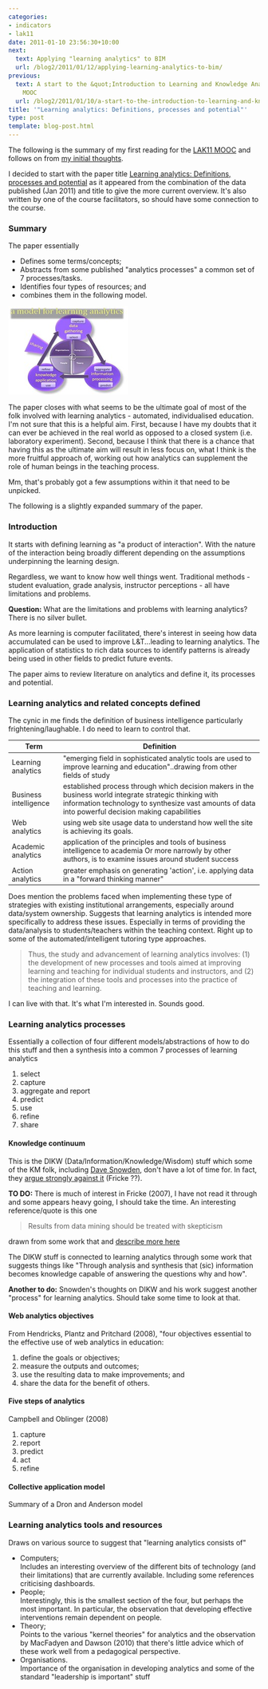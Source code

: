 ```yaml
---
categories:
- indicators
- lak11
date: 2011-01-10 23:56:30+10:00
next:
  text: Applying "learning analytics" to BIM
  url: /blog2/2011/01/12/applying-learning-analytics-to-bim/
previous:
  text: A start to the &quot;Introduction to Learning and Knowledge Analytics&quot;
    MOOC
  url: /blog2/2011/01/10/a-start-to-the-introduction-to-learning-and-knowledge-analytics-mooc/
title: '"Learning analytics: Definitions, processes and potential"'
type: post
template: blog-post.html
---
```

The following is the summary of my first reading for the [LAK11 MOOC](http://www.learninganalytics.net/) and follows on from [my initial thoughts](/blog2/2011/01/10/a-start-to-the-introduction-to-learning-and-knowledge-analytics-mooc/).

I decided to start with the paper title [Learning analytics: Definitions, processes and potential](http://learninganalytics.net/LearningAnalyticsDefinitionsProcessesPotential.pdf) as it appeared from the combination of the data published (Jan 2011) and title to give the more current overview. It's also written by one of the course facilitators, so should have some connection to the course.

### Summary

The paper essentially

- Defines some terms/concepts;
- Abstracts from some published "analytics processes" a common set of 7 processes/tasks.
- Identifies four types of resources; and
- combines them in the following model.

[![A model for learning analytics](images/5342991372_7f242925ea_m.jpg)](http://www.flickr.com/photos/david_jones/5342991372/ "A model for learning analytics by David T Jones, on Flickr")

The paper closes with what seems to be the ultimate goal of most of the folk involved with learning analytics - automated, individualised education. I'm not sure that this is a helpful aim. First, because I have my doubts that it can ever be achieved in the real world as opposed to a closed system (i.e. laboratory experiment). Second, because I think that there is a chance that having this as the ultimate aim will result in less focus on, what I think is the more fruitful approach of, working out how analytics can supplement the role of human beings in the teaching process.

Mm, that's probably got a few assumptions within it that need to be unpicked.

The following is a slightly expanded summary of the paper.

### Introduction

It starts with defining learning as "a product of interaction". With the nature of the interaction being broadly different depending on the assumptions underpinning the learning design.

Regardless, we want to know how well things went. Traditional methods - student evaluation, grade analysis, instructor perceptions - all have limitations and problems.

**Question:** What are the limitations and problems with learning analytics? There is no silver bullet.

As more learning is computer facilitated, there's interest in seeing how data accumulated can be used to improve L&T...leading to learning analytics. The application of statistics to rich data sources to identify patterns is already being used in other fields to predict future events.

The paper aims to review literature on analytics and define it, its processes and potential.

### Learning analytics and related concepts defined

The cynic in me finds the definition of business intelligence particularly frightening/laughable. I do need to learn to control that.

| Term | Definition |
| --- | --- |
| Learning analytics | "emerging field in sophisticated analytic tools are used to improve learning and education"..drawing from other fields of study |
| Business intelligence | established process through which decision makers in the business world integrate strategic thinking with information technology to synthesize vast amounts of data into powerful decision making capabilities |
| Web analytics | using web site usage data to understand how well the site is achieving its goals. |
| Academic analytics | application of the principles and tools of business intelligence to academia   Or more narrowly by other authors, is to examine issues around student success |
| Action analytics | greater emphasis on generating 'action', i.e. applying data in a "forward thinking manner" |

Does mention the problems faced when implementing these type of strategies with existing institutional arrangements, especially around data/system ownership. Suggests that learning analytics is intended more specifically to address these issues. Especially in terms of providing the data/analysis to students/teachers within the teaching context. Right up to some of the automated/intelligent tutoring type approaches.

> Thus, the study and advancement of learning analytics involves: (1) the development of new processes and tools aimed at improving learning and teaching for individual students and instructors, and (2) the integration of these tools and processes into the practice of teaching and learning.

I can live with that. It's what I'm interested in. Sounds good.

### Learning analytics processes

Essentially a collection of four different models/abstractions of how to do this stuff and then a synthesis into a common 7 processes of learning analytics

1. select
2. capture
3. aggregate and report
4. predict
5. use
6. refine
7. share

#### Knowledge continuum

This is the DIKW (Data/Information/Knowledge/Wisdom) stuff which some of the KM folk, including [Dave Snowden](http://www.cognitive-edge.com/blogs/dave/2010/05/its_information_to_data_we_nee.php), don't have a lot of time for. In fact, they [argue strongly against it](http://arizona.openrepository.com/arizona/bitstream/10150/105670/1/The_Knowledge_Pyramid_DList.pdf) (Fricke ??).

**TO DO:** There is much of interest in Fricke (2007), I have not read it through and some appears heavy going, I should take the time. An interesting reference/quote is this one

> Results from data mining should be treated with skepticism

drawn from some work that and [describe more here](http://abcn.ws/gOIOcM)

The DIKW stuff is connected to learning analytics through some work that suggests things like "Through analysis and synthesis that (sic) information becomes knowledge capable of answering the questions why and how".

**Another to do:** Snowden's thoughts on DIKW and his work suggest another "process" for learning analytics. Should take some time to look at that.

#### Web analytics objectives

From Hendricks, Plantz and Pritchard (2008), "four objectives essential to the effective use of web analytics in education:

1. define the goals or objectives;
2. measure the outputs and outcomes;
3. use the resulting data to make improvements; and
4. share the data for the benefit of others.

#### Five steps of analytics

Campbell and Oblinger (2008)

1. capture
2. report
3. predict
4. act
5. refine

#### Collective application model

Summary of a Dron and Anderson model

### Learning analytics tools and resources

Draws on various source to suggest that "learning analytics consists of"

- Computers;  
    Includes an interesting overview of the different bits of technology (and their limitations) that are currently available. Including some references criticising dashboards.
- People;  
    Interestingly, this is the smallest section of the four, but perhaps the most important. In particular, the observation that developing effective interventions remain dependent on people.
- Theory;  
    Points to the various "kernel theories" for analytics and the observation by MacFadyen and Dawson (2010) that there's little advice which of these work well from a pedagogical perspective.
- Organisations.  
    Importance of the organisation in developing analytics and some of the standard "leadership is important" stuff